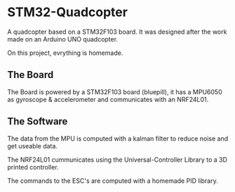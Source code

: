 # STM32-Quadcopter
A quadcopter based on a STM32F103 board. It was designed after the work made on an Arduino UNO quadcopter.

On this project, evrything is homemade.

## The Board
The Board is powered by a STM32F103 board (bluepill), it has a MPU6050 as gyroscope & accelerometer and communicates with an NRF24L01. 

## The Software
The data from the MPU is computed with a kalman filter to reduce noise and get useable data.

The NRF24L01 cummunicates using the Universal-Controller Library to a 3D printed controller.

The commands to the ESC's are computed with a homemade PID library.
